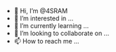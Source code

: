- 👋 Hi, I’m @4SRAM
- 👀 I’m interested in ...
- 🌱 I’m currently learning ...
- 💞️ I’m looking to collaborate on ...
- 📫 How to reach me ...

<!---
4SRAM/4SRAM is a ✨ special ✨ repository because its `README.md` (this file) appears on your GitHub profile.
You can click the Preview link to take a look at your changes.
--->
